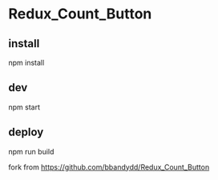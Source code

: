 # Redux_Count_Button

## install
npm install

## dev
npm start

## deploy
npm run build

fork from https://github.com/bbandydd/Redux_Count_Button
